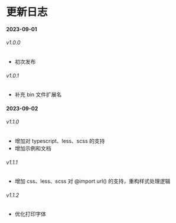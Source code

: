 # 更新日志

#### 2023-09-01

###### v1.0.0

- 初次发布

###### v1.0.1

- 补充 bin 文件扩展名

#### 2023-09-02

###### v1.1.0

- 增加对 typescript、less、scss 的支持
- 增加示例和文档

###### v1.1.1

- 增加 css、less、scss 对 @import url() 的支持，重构样式处理逻辑

###### v1.1.2

- 优化打印字体
